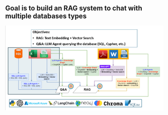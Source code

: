 ## Goal is to build an RAG system to chat with multiple databases types

![alt text](https://github.com/Younes-Piro/RAG_Databases/blob/main/goal.png?raw=true)

